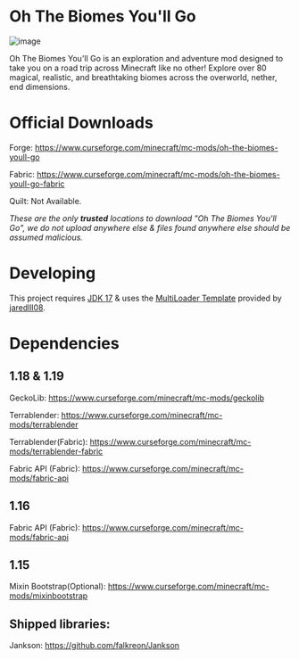 # Oh The Biomes You'll Go
![image](https://user-images.githubusercontent.com/66983020/163863611-bd761c5f-07ff-474a-b3b9-21116f69e4f9.png "Oh The Biomes You'll Go")

Oh The Biomes You'll Go is an exploration and adventure mod designed to take you on a road trip across Minecraft like no other! Explore over 80 magical, realistic, and breathtaking biomes across the overworld, nether, end dimensions.

# Official Downloads
Forge: https://www.curseforge.com/minecraft/mc-mods/oh-the-biomes-youll-go

Fabric: https://www.curseforge.com/minecraft/mc-mods/oh-the-biomes-youll-go-fabric

Quilt: Not Available.

*These are the only **trusted** locations to download "Oh The Biomes You'll Go", we do not upload anywhere else & files found anywhere else should be assumed malicious.*

# Developing
This project requires [JDK 17](https://adoptium.net/) & uses the [MultiLoader Template](https://github.com/jaredlll08/MultiLoader-Template) provided by [jaredlll08](https://github.com/jaredlll08).

# Dependencies
## 1.18 & 1.19
GeckoLib: https://www.curseforge.com/minecraft/mc-mods/geckolib

Terrablender: https://www.curseforge.com/minecraft/mc-mods/terrablender

Terrablender(Fabric): https://www.curseforge.com/minecraft/mc-mods/terrablender-fabric

Fabric API (Fabric): https://www.curseforge.com/minecraft/mc-mods/fabric-api
## 1.16
Fabric API (Fabric): https://www.curseforge.com/minecraft/mc-mods/fabric-api

## 1.15
Mixin Bootstrap(Optional): https://www.curseforge.com/minecraft/mc-mods/mixinbootstrap

## Shipped libraries: 
Jankson: https://github.com/falkreon/Jankson

